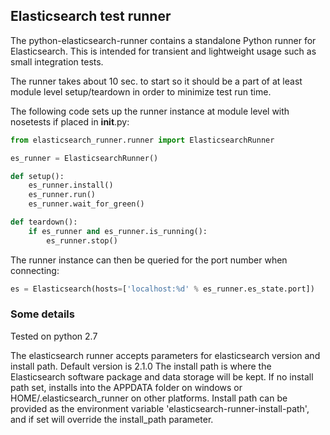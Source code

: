 ## Elasticsearch test runner

The python-elasticsearch-runner contains a standalone Python runner for Elasticsearch. This is intended
for transient and lightweight usage such as small integration tests.

The runner takes about 10 sec. to start so it should be a part of at least module level setup/teardown in
order to minimize test run time.

The following code sets up the runner instance at module level with nosetests if placed in __init__.py:

```python
from elasticsearch_runner.runner import ElasticsearchRunner

es_runner = ElasticsearchRunner()

def setup():
    es_runner.install()
    es_runner.run()
    es_runner.wait_for_green()

def teardown():
    if es_runner and es_runner.is_running():
        es_runner.stop()
```

The runner instance can then be queried for the port number when connecting:

```python
es = Elasticsearch(hosts=['localhost:%d' % es_runner.es_state.port])
```



### Some details

Tested on python 2.7


The elasticsearch runner accepts parameters for elasticsearch version and install path. Default version is 2.1.0
The install path is where the Elasticsearch software package and data storage will be kept.
If no install path set, installs into the APPDATA folder on windows or  HOME/.elasticsearch_runner on other platforms.
Install path can be provided as the environment variable 'elasticsearch-runner-install-path', and if set will override the install_path parameter.

